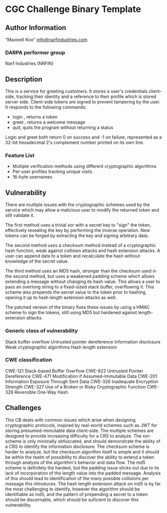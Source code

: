 # CGC Challenge Binary Template

## Author Information

"Maxwell Koo" <info@narfindustries.com>

### DARPA performer group
Narf Industries (NRFIN)

## Description

This is a service for greeting customers. It stores a user's credentials
client-side, tracking their identity and a reference to their profile which is
stored server side. Client-side tokens are signed to prevent tampering by the
user. It responds to the following commands:

 - login <name>, returns a token
 - greet <token>, returns a welcome message
 - quit, quits the program without returning a status

Login and greet both return 0 on success and -1 on failure, represented as a
32-bit hexadecimal 2's complement number printed on its own line.

### Feature List

- Multiple verification methods using different cryptographic algorithms
- Per-user profiles tracking unique visits
- 16-byte usernames

## Vulnerability

There are multiple issues with the cryptographic schemes used by the service
which may allow a malicious user to modify the returned token and still validate
it.

The first method uses a trivial xor with a secret key to "sign" the token,
effectively revealing the key by performing the inverse operation. New tokens
can be forged by extracting the key and signing arbitrary data.

The second method uses a checksum method instead of a cryptographic hash
function, weak against collision attacks and hash extension attacks. A user can
append data to a token and recalculate the hash without knowledge of the secret
value.

The third method uses an MD5 hash, stronger than the checksum used in the second
method, but uses a weakened padding scheme which allows extending a message
without changing its hash value. This allows a user to pass an overlong string
to a fixed-sized stack buffer, overflowing it. This scheme also prepends the
secret value to the token prior to hashing, opening it up to hash length
extension attacks as well.

The patched version of the binary fixes these issues by using a HMAC scheme to
sign the tokens, still using MD5 but hardened against length-extension attacks.

### Generic class of vulnerability

Stack buffer overflow
Untrusted pointer dereference
Information disclosure
Weak cryptographic algorithms
Hash length extension

### CWE classification

CWE-121 Stack-based Buffer Overflow
CWE-822 Untrusted Pointer Dereference
CWE-471 Modification if Assumed-Immutable Data
CWE-201 Information Exposure Through Sent Data
CWE-326 Inadequate Encryption Strength
CWE-327 Use of a Broken or Risky Cryptographic Function
CWE-328 Reversible One-Way Hash

## Challenges

This CB deals with common issues which arise when designing cryptographic
protocols, inspired by real-world schemes such as JWT for storing
presumed-immutable data client-side. The multiple schemes are designed to
provide increasing difficulty for a CRS to analyze. The xor-scheme is only
minimally obfuscated, and should demonstrate the ability of a CRS to identify
the information disclosure. The checksum scheme is harder to analyze, but the
checksum algorithm itself is simple and it should be within the realm of
possibility to discover the ability to extend a token through analysis of the
algorithm's behavior and data flow. The md5 scheme is definitely the hardest,
but the padding issue sticks out due to its lack of incorporation of the length
value into the padded message. Analysis of this should lead to identification of
the many possible collisions per message this introduces. The hash length
extension attack on md5 is by far the most challenging to identify, however the
algorithm should be identifiable as md5, and the pattern of prepending a secret
to a token should be discernable, which should be suficient to discover this
vulnerability.

